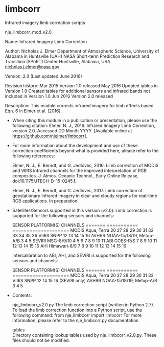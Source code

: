 # limbcorr
Infrared imagery limb correction scripts

nje_limbcorr_mod_v2.0

Name:	Infrared Imagery Limb Correction

Author:	Nicholas J. Elmer
	Department of Atmospheric Science, University of Alabama in Huntsville (UAH)
	NASA Short-term Prediction Research and Transition (SPoRT) Center
	Huntsville, Alabama, USA
	nicholas.j.elmer@nasa.gov

Version: 2.0  (Last updated June 2016)

Revision history:
	Mar 2015	Version 1.0 released
	May 2016	Updated tables in Version 1.0
			Created tables for additional sensors and infrared bands not
				included in Version 1.0
	Jun 2016	Version 2.0 released

Description: This module corrects infrared imagery for 
		limb effects based Eqn. 6 in Elmer et al. (2016).

+ When citing this module in a publication or presentation, please use the following citation:
    Elmer, N. J., 2016. Infrared Imagery Limb Correction, version 2.0.
	Accessed DD Month YYYY. [Available online at https://github.com/njelmer/limbcorr].

+ For more information about the development and use of these correction coefficients
  beyond what is provided here, please refer to the following references:

    Elmer, N. J., E. Berndt, and G. Jedlovec, 2016. Limb correction of MODIS and VIIRS infrared
 	channels for the improved interpretation of RGB composites. J. Atmos. Oceanic Technol.,
 	Early Online Release, doi:10.1175/JTECH-D-15-0245.1.

    Elmer, N. J., E. Berndt, and G. Jedlovec, 2017. Limb correction of geostationary infrared
	imagery in clear and cloudy regions for real-time RGB applications. In preparation.


+ Satellites/Sensors supported in this version (v2.0):
    Limb correction is supported for the following sensors and channels:

	SENSOR	  PLATFORM(S)			CHANNELS
	=======	  ===========			====================
	MODIS	  Aqua, Terra			20      27      28  29  30  31      32  33  34  35  36
	VIIRS	  SNPP				12  13              14      15      16
	AVHRR	  NOAA-15/18/19,  Metop-A/B 	 3                           4       5
	SEVIRI    MSG-8/9/10			 4       5       6   7   8   9      10  11
	ABI	  GOES-R/S			 7       8   9  10  11  12  13  14  15  16
	AHI	  Himawari-8/9			 7       8   9  10  11  12  13  14  15  16

    Intercalibration to ABI, AHI, and SEVIRI is supported for the following sensors and channels:

	SENSOR	  PLATFORM(S)			CHANNELS
	=======	  ===========			====================
	MODIS	  Aqua, Terra			20      27      28  29  30  31      32
	VIIRS	  SNPP				12                  14      15      16 (SEVIRI only)
	AVHRR	  NOAA-15/18/19,  Metop-A/B 	 3                           4       5


+ Contents:

    nje_limbcorr_v2.0.py
	The limb correction script (written in Python 2.7). 
	To load the limb correction function into a Python script, use the following command:
		from nje_limbcorr import limbcorr
	For more information, please refer to the nje_limbcorr.py documentation.

    tables	
	Directory containing lookup tables used by nje_limbcorr_v2.0.py. 
	These files should not be modified.
